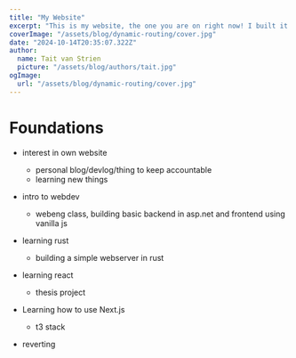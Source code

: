```yaml
---
title: "My Website"
excerpt: "This is my website, the one you are on right now! I built it in next.js with support for markdown files."
coverImage: "/assets/blog/dynamic-routing/cover.jpg"
date: "2024-10-14T20:35:07.322Z"
author:
  name: Tait van Strien
  picture: "/assets/blog/authors/tait.jpg"
ogImage:
  url: "/assets/blog/dynamic-routing/cover.jpg"
---
```


# Foundations

- interest in own website
  - personal blog/devlog/thing to keep accountable
  - learning new things

- intro to webdev
  - webeng class, building basic backend in asp.net and frontend using vanilla js

- learning rust
  - building a simple webserver in rust

- learning react
  - thesis project

- Learning how to use Next.js
  - t3 stack

- reverting
